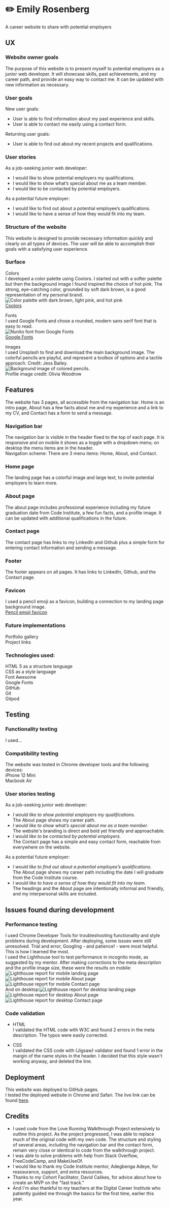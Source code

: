 # ✏️ Emily Rosenberg
A career website to share with potential employers

## UX
### Website owner goals
The purpose of this website is to present myself to potential employers as a junior web developer. It will showcase skills, past achievements, and my career path, and provide an easy way to contact me. It can be updated with new information as necessary.

### User goals
New user goals:
- User is able to find information about my past experience and skills.
- User is able to contact me easily using a contact form.

Returning user goals:
- User is able to find out about my recent projects and qualifications.

### User stories
As a job-seeking junior web developer:
- I would like to show potential employers my qualifications.
- I would like to show what’s special about me as a team member.
- I would like to be contacted by potential employers.

As a potential future employer:
- I would like to find out about a potential employee’s qualifications.
- I would like to have a sense of how they would fit into my team.

### Structure of the website
This website is designed to provide necessary information quickly and clearly on all types of devices. The user will be able to accomplish their goals with a satisfying user experience.

### Surface
Colors <br>
I developed a color palette using Coolors. I started out with a softer palette but then the background image I found inspired the choice of hot pink. The strong, eye-catching color, grounded by soft dark brown, is a good representation of my personal brand. <br>
![Color palette with dark brown, light pink, and hot pink](assets/images/color-palette.png) <br>
[Coolors](https://coolors.co/494244-fff6f9-fbb1ca-f21860)

Fonts <br>
I used Google Fonts and chose a rounded, modern sans serif font that is easy to read. <br>
![Nunito font from Google Fonts](assets/images/nunito-font.png)<br>
[Google Fonts](https://fonts.google.com/specimen/Nunito?stroke=Sans+Serif&sort=popularity)

Images <br>
I used Unsplash to find and download the main background image. The colorful pencils are playful, and represent a toolbox of options and a tactile approach. Credit: Jess Bailey.<br>
![Background image of colored pencils.](assets/images/hero-background.jpg) <br>
Profile image credit: Olivia Woodrow

## Features
The website has 3 pages, all accessible from the navigation bar. Home is an intro page, About has a few facts about me and my experience and a link to my CV, and Contact has a form to send a message.

### Navigation bar
The navigation bar is visible in the header fixed to the top of each page. It is responsive and on mobile it shows as a toggle with a dropdown menu; on desktop the menu items are in the header.
<br>
Navigation scheme: There are 3 menu items: Home, About, and Contact.

### Home page
The landing page has a colorful image and large text, to invite potential employers to learn more.

### About page
The about page includes professional experience including my future graduation date from Code Institute, a few fun facts, and a profile image. It can be updated with additional qualifications in the future.

### Contact page
The contact page has links to my LinkedIn and Github plus a simple form for entering contact information and sending a message.

### Footer
The footer appears on all pages. It has links to LinkedIn, Github, and the Contact page.

### Favicon
I used a pencil emoji as a favicon, building a connection to my landing page background image. <br>
[Pencil emoji favicon](https://favicon.io/emoji-favicons/pencil)

### Future implementations
Portfolio gallery <br>
Project links

### Technologies used:
HTML 5 as a structure language <br>
CSS as a style language <br>
Font Awesome <br>
Google Fonts <br>
GitHub <br>
Git <br>
Gitpod <br>

## Testing

### Functionality testing
I used…

### Compatibility testing
The website was tested in Chrome developer tools and the following devices:
<br>
iPhone 12 Mini <br>
Macbook Air

### User stories testing
As a job-seeking junior web developer:
- _I would like to show potential employers my qualifications._ <br>
The About page shows my career path.
- _I would like to show what’s special about me as a team member._ <br>
The website's branding is direct and bold yet friendly and approachable.
- _I would like to be contacted by potential employers._ <br>
The Contact page has a simple and easy contact form, reachable from everywhere on the website.

As a potential future employer:
- _I would like to find out about a potential employee’s qualifications._ <br>
The About page shows my career path including the date I will graduate from the Code Institute course.
- _I would like to have a sense of how they would fit into my team._ <br>
The headings and the About page are intentionally informal and friendly, and my interpersonal skills are included.

## Issues found during development

### Performance testing
I used Chrome Developer Tools for troubleshooting functionality and style problems during development. After deploying, some issues were still unresolved. Trial and error, Googling - and patience! - were most helpful. This is how I learned the most. <br>
I used the Lighthouse tool to test performance in incognito mode, as suggested by my mentor. After making corrections to the meta description and the profile image size, these were the results on mobile: ![Lighthouse report for mobile landing page](assets/images/lighthouse-mobile-1.png) ![Lighthouse report for mobile About page](assets/images/lighthouse-mobile-2.png) ![Lighthouse report for mobile Contact page](assets/images/lighthouse-mobile-3.png) <br>
And on desktop:![Lighthouse report for desktop landing page](assets/images/lighthouse-desktop-1.png) ![Lighthouse report for desktop About page](assets/images/lighthouse-desktop-2.png) ![Lighthouse report for desktop Contact page](assets/images/lighthouse-desktop-3.png)

### Code validation
- HTML <br> I validated the HTML code with W3C and found 2 errors in the meta description. The typos were easily corrected.

- CSS <br> I validated the CSS code with (Jigsaw) validator and found 1 error in the margin of the name styles in the header. I decided that this style wasn't working anyway, and deleted the line.

## Deployment
This website was deployed to GitHub pages. <br>
I tested the deployed website in Chrome and Safari. The live link can be found [here](https://emilyrosenberg.github.io/emily-rosenberg/index.html).


## Credits
- I used code from the Love Running Walkthrough Project extensively to outline this project. As the project progressed, I was able to replace much of the original code with my own code. The structure and styling of several areas, including the navigation bar and the contact form, remain very close or identical to code from the walkthrough project. <br>
- I was able to solve problems with help from Stack Overflow, FreeCodeCamp, and MakeUseOf. <br>
- I would like to thank my Code Institute mentor, Adegbenga Adeye, for reassurance, support, and extra resources. <br>
- Thanks to my Cohort Facilitator, David Calikes, for advice about how to create an MVP on the "fast track." <br>
- And I'm also thankful to my teachers at the Digital Career Institute who patiently guided me through the basics for the first time, earlier this year.